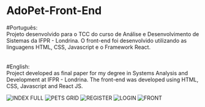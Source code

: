 # AdoPet-Front-End

#Português:<br/>
Projeto desenvolvido para o TCC do curso de Análise e Desenvolvimento de Sistemas da IFPR - Londrina.
O front-end foi desenvolvido utilizando as linguagens HTML, CSS, Javascript e o Framework React.
<br/>
<br/>
<br/>
#English:<br/>
Project developed as final paper for my degree in Systems Analysis and Development at IFPR - Londrina.
The front-end was developed using HTML, CSS, Javascript and React JS.
<br/>


![INDEX FULL](https://user-images.githubusercontent.com/74630279/217039510-7baa7d0b-ac08-4b22-b1d9-2254c895659f.jpg)
![PETS GRID](https://user-images.githubusercontent.com/74630279/217039605-465b3b99-ca91-46fd-ab2e-470f6f3379b8.jpg)
![REGISTER](https://user-images.githubusercontent.com/74630279/217039609-3435fbd0-3a6d-4a3e-9b97-0348535e9335.jpg)
![LOGIN](https://user-images.githubusercontent.com/74630279/217039601-728264f9-d471-4507-bfb3-16bb98b16129.jpg)
![FRONT](https://user-images.githubusercontent.com/74630279/217040298-5f96030f-492c-418c-8063-50db80e19f62.jpg)
